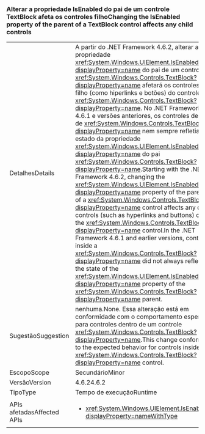 ### <a name="changing-the-isenabled-property-of-the-parent-of-a-textblock-control-affects-any-child-controls"></a><span data-ttu-id="fec50-101">Alterar a propriedade IsEnabled do pai de um controle TextBlock afeta os controles filho</span><span class="sxs-lookup"><span data-stu-id="fec50-101">Changing the IsEnabled property of the parent of a TextBlock control affects any child controls</span></span>

|   |   |
|---|---|
|<span data-ttu-id="fec50-102">Detalhes</span><span class="sxs-lookup"><span data-stu-id="fec50-102">Details</span></span>|<span data-ttu-id="fec50-103">A partir do .NET Framework 4.6.2, alterar a propriedade <xref:System.Windows.UIElement.IsEnabled?displayProperty=name> do pai de um controle <xref:System.Windows.Controls.TextBlock?displayProperty=name> afetará os controles filho (como hiperlinks e botões) do controle <xref:System.Windows.Controls.TextBlock?displayProperty=name>. No .NET Framework 4.6.1 e versões anteriores, os controles dentro de <xref:System.Windows.Controls.TextBlock?displayProperty=name> nem sempre refletiam o estado da propriedade <xref:System.Windows.UIElement.IsEnabled?displayProperty=name> do pai <xref:System.Windows.Controls.TextBlock?displayProperty=name>.</span><span class="sxs-lookup"><span data-stu-id="fec50-103">Starting with the .NET Framework 4.6.2, changing the <xref:System.Windows.UIElement.IsEnabled?displayProperty=name> property of the parent of a <xref:System.Windows.Controls.TextBlock?displayProperty=name> control affects any child controls (such as hyperlinks and buttons) of the <xref:System.Windows.Controls.TextBlock?displayProperty=name> control.In the .NET Framework 4.6.1 and earlier versions, controls inside a <xref:System.Windows.Controls.TextBlock?displayProperty=name> did not always reflect the state of the <xref:System.Windows.UIElement.IsEnabled?displayProperty=name> property of the <xref:System.Windows.Controls.TextBlock?displayProperty=name> parent.</span></span>|
|<span data-ttu-id="fec50-104">Sugestão</span><span class="sxs-lookup"><span data-stu-id="fec50-104">Suggestion</span></span>|<span data-ttu-id="fec50-105">nenhuma.</span><span class="sxs-lookup"><span data-stu-id="fec50-105">None.</span></span> <span data-ttu-id="fec50-106">Essa alteração está em conformidade com o comportamento esperado para controles dentro de um controle <xref:System.Windows.Controls.TextBlock?displayProperty=name>.</span><span class="sxs-lookup"><span data-stu-id="fec50-106">This change conforms to the expected behavior for controls inside a <xref:System.Windows.Controls.TextBlock?displayProperty=name> control.</span></span>|
|<span data-ttu-id="fec50-107">Escopo</span><span class="sxs-lookup"><span data-stu-id="fec50-107">Scope</span></span>|<span data-ttu-id="fec50-108">Secundário</span><span class="sxs-lookup"><span data-stu-id="fec50-108">Minor</span></span>|
|<span data-ttu-id="fec50-109">Versão</span><span class="sxs-lookup"><span data-stu-id="fec50-109">Version</span></span>|<span data-ttu-id="fec50-110">4.6.2</span><span class="sxs-lookup"><span data-stu-id="fec50-110">4.6.2</span></span>|
|<span data-ttu-id="fec50-111">Tipo</span><span class="sxs-lookup"><span data-stu-id="fec50-111">Type</span></span>|<span data-ttu-id="fec50-112">Tempo de execução</span><span class="sxs-lookup"><span data-stu-id="fec50-112">Runtime</span></span>|
|<span data-ttu-id="fec50-113">APIs afetadas</span><span class="sxs-lookup"><span data-stu-id="fec50-113">Affected APIs</span></span>|<ul><li><xref:System.Windows.UIElement.IsEnabled?displayProperty=nameWithType></li></ul>|

